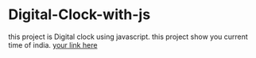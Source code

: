 # Digital-Clock-with-js
this project is Digital clock using javascript. this project show you current time of india.
[your link here](file:///D:/HTML%20-%20CSS%20-%20JAVASCRIPT%20PROJECT/PROPJECT%20-%201%20%20[%20DIGITAL%20CLOCK%20]/index.html)
